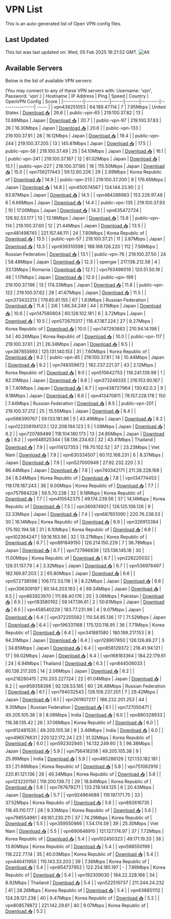 # VPN List

This is an auto-generated list of Open VPN config files.

## Last Updated

This list was last updated on: Wed, 05 Feb 2025 16:21:52 GMT.
![Alt](https://repobeats.axiom.co/api/embed/186b98318ef1479477931607c1ad7d823f12451f.svg "Repobeats analytics image")

## Available Servers

Below is the list of available VPN servers:

(You may connect to any of these VPN servers with: Username: 'vpn', Password: 'vpn'.)
| Hostname | IP Address | Ping | Speed | Country | OpenVPN Config | Score |
|----------|------------|------|-------|---------|----------------| ----- |
| vpn438251053 | 64.189.47.114 | 7 | 7.95Mbps | United States | [Download 📥](./configs/server_0_US.ovpn) | 26.6 |
| public-vpn-65 | 219.100.37.82 | 13 | 13.88Mbps | Japan | [Download 📥](./configs/server_1_JP.ovpn) | 20.7 |
| public-vpn-97 | 219.100.37.83 | 26 | 16.30Mbps | Japan | [Download 📥](./configs/server_2_JP.ovpn) | 20.6 |
| public-vpn-133 | 219.100.37.91 | 28 | 16.12Mbps | Japan | [Download 📥](./configs/server_3_JP.ovpn) | 19.4 |
| public-vpn-244 | 219.100.37.205 | 13 | 145.81Mbps | Japan | [Download 📥](./configs/server_4_JP.ovpn) | 17.5 |
| public-vpn-58 | 219.100.37.49 | 25 | 54.10Mbps | Japan | [Download 📥](./configs/server_5_JP.ovpn) | 16.1 |
| public-vpn-241 | 219.100.37.187 | 12 | 81.02Mbps | Japan | [Download 📥](./configs/server_6_JP.ovpn) | 15.1 |
| public-vpn-227 | 219.100.37.185 | 18 | 115.50Mbps | Japan | [Download 📥](./configs/server_7_JP.ovpn) | 15.0 |
| vpn756217443 | 59.12.60.226 | 29 | 2.89Mbps | Korea Republic of | [Download 📥](./configs/server_8_KR.ovpn) | 14.9 |
| public-vpn-213 | 219.100.37.200 | 9 | 176.65Mbps | Japan | [Download 📥](./configs/server_9_JP.ovpn) | 14.8 |
| vpn450574567 | 124.144.23.90 | 2 | 83.87Mbps | Japan | [Download 📥](./configs/server_10_JP.ovpn) | 14.5 |
| vpn484288983 | 153.228.97.48 | 6 | 6.66Mbps | Japan | [Download 📥](./configs/server_11_JP.ovpn) | 14.4 |
| public-vpn-135 | 219.100.37.93 | 10 | 17.00Mbps | Japan | [Download 📥](./configs/server_12_JP.ovpn) | 14.3 |
| vpn635472724 | 126.92.53.177 | 13 | 13.18Mbps | Japan | [Download 📥](./configs/server_13_JP.ovpn) | 13.8 |
| public-vpn-114 | 219.100.37.60 | 12 | 21.44Mbps | Japan | [Download 📥](./configs/server_14_JP.ovpn) | 13.5 |
| vpn481498745 | 221.157.46.111 | 24 | 7.80Mbps | Korea Republic of | [Download 📥](./configs/server_15_KR.ovpn) | 13.5 |
| public-vpn-57 | 219.100.37.21 | 11 | 3.87Mbps | Japan | [Download 📥](./configs/server_16_JP.ovpn) | 13.3 |
| vpn939310598 | 188.168.126.220 | 112 | 7.56Mbps | Russian Federation | [Download 📥](./configs/server_17_RU.ovpn) | 13.1 |
| public-vpn-76 | 219.100.37.50 | 24 | 58.48Mbps | Japan | [Download 📥](./configs/server_18_JP.ovpn) | 12.3 |
| opengw | 217.138.212.58 | 4 | 33.13Mbps | Romania | [Download 📥](./configs/server_19_RO.ovpn) | 12.1 |
| vpn763496019 | 120.51.50.19 | 48 | 1.17Mbps | Japan | [Download 📥](./configs/server_20_JP.ovpn) | 12.0 |
| public-vpn-199 | 219.100.37.196 | 13 | 174.33Mbps | Japan | [Download 📥](./configs/server_21_JP.ovpn) | 11.8 |
| public-vpn-122 | 219.100.37.62 | 28 | 41.67Mbps | Japan | [Download 📥](./configs/server_22_JP.ovpn) | 11.5 |
| vpn373432213 | 176.65.61.155 | 67 | 1.83Mbps | Russian Federation | [Download 📥](./configs/server_23_RU.ovpn) | 11.4 |
| 2i6 | 1.66.34.249 | 44 | 0.11Mbps | Japan | [Download 📥](./configs/server_24_JP.ovpn) | 10.6 |
| vpn147580804 | 60.128.102.181 | 6 | 3.72Mbps | Japan | [Download 📥](./configs/server_25_JP.ovpn) | 10.5 |
| vpn572670317 | 118.47.187.224 | 27 | 9.27Mbps | Korea Republic of | [Download 📥](./configs/server_26_KR.ovpn) | 10.0 |
| vpn747293883 | 210.94.14.198 | 34 | 40.26Mbps | Korea Republic of | [Download 📥](./configs/server_27_KR.ovpn) | 10.0 |
| public-vpn-117 | 219.100.37.61 | 21 | 26.34Mbps | Japan | [Download 📥](./configs/server_28_JP.ovpn) | 9.5 |
| vpn387855693 | 125.131.140.153 | 31 | 7.60Mbps | Korea Republic of | [Download 📥](./configs/server_29_KR.ovpn) | 9.2 |
| public-vpn-85 | 219.100.37.81 | 14 | 10.44Mbps | Japan | [Download 📥](./configs/server_30_JP.ovpn) | 9.2 |
| vpn748359672 | 182.237.221.37 | 43 | 2.12Mbps | Korea Republic of | [Download 📥](./configs/server_31_KR.ovpn) | 9.0 |
| vpn510642753 | 118.241.139.98 | 1 | 82.31Mbps | Japan | [Download 📥](./configs/server_32_JP.ovpn) | 8.8 |
| vpn373249335 | 216.153.90.167 | 9 | 7.40Mbps | Japan | [Download 📥](./configs/server_33_JP.ovpn) | 8.7 |
| vpn438727964 | 130.62.0.2 | 9 | 9.18Mbps | Japan | [Download 📥](./configs/server_34_JP.ovpn) | 8.6 |
| vpn413470811 | 78.157.228.178 | 150 | 7.44Mbps | Russian Federation | [Download 📥](./configs/server_35_RU.ovpn) | 8.5 |
| public-vpn-201 | 219.100.37.212 | 25 | 15.55Mbps | Japan | [Download 📥](./configs/server_36_JP.ovpn) | 8.4 |
| vpn586390767 | 59.133.181.86 | 5 | 43.49Mbps | Japan | [Download 📥](./configs/server_37_JP.ovpn) | 8.2 |
| vpn122208194123 | 122.208.194.123 | 5 | 1.08Mbps | Japan | [Download 📥](./configs/server_38_JP.ovpn) | 8.2 |
| vpn720789489 | 118.104.180.173 | 13 | 24.85Mbps | Japan | [Download 📥](./configs/server_39_JP.ovpn) | 8.2 |
| vpn648525344 | 58.136.234.63 | 32 | 43.41Mbps | Thailand | [Download 📥](./configs/server_40_TH.ovpn) | 7.9 |
| vpn114127353 | 118.70.102.52 | 37 | 23.23Mbps | Viet Nam | [Download 📥](./configs/server_41_VN.ovpn) | 7.9 |
| vpn630334507 | 60.112.168.231 | 6 | 8.37Mbps | Japan | [Download 📥](./configs/server_42_JP.ovpn) | 7.9 |
| vpn527000949 | 27.92.232.220 | 3 | 86.44Mbps | Japan | [Download 📥](./configs/server_43_JP.ovpn) | 7.8 |
| vpn740342171 | 211.38.228.168 | 34 | 8.24Mbps | Korea Republic of | [Download 📥](./configs/server_44_KR.ovpn) | 7.8 |
| vpn134774453 | 118.176.187.243 | 36 | 9.00Mbps | Korea Republic of | [Download 📥](./configs/server_45_KR.ovpn) | 7.7 |
| vpn757984228 | 59.5.70.238 | 32 | 9.18Mbps | Korea Republic of | [Download 📥](./configs/server_46_KR.ovpn) | 7.7 |
| vpn410542375 | 49.174.239.56 | 37 | 14.14Mbps | Korea Republic of | [Download 📥](./configs/server_47_KR.ovpn) | 7.5 |
| vpn360874921 | 126.125.106.126 | 9 | 22.33Mbps | Japan | [Download 📥](./configs/server_48_JP.ovpn) | 7.4 |
| vpn687651090 | 220.76.238.53 | 30 | 16.14Mbps | Korea Republic of | [Download 📥](./configs/server_49_KR.ovpn) | 6.9 |
| vpn326913384 | 175.192.194.58 | 31 | 6.10Mbps | Korea Republic of | [Download 📥](./configs/server_50_KR.ovpn) | 6.8 |
| vpn102364247 | 59.16.163.96 | 32 | 13.27Mbps | Korea Republic of | [Download 📥](./configs/server_51_KR.ovpn) | 6.7 |
| vpn891849150 | 126.214.150.229 | 7 | 36.78Mbps | Japan | [Download 📥](./configs/server_52_JP.ovpn) | 6.7 |
| vpn727996839 | 125.136.145.18 | 30 | 11.00Mbps | Korea Republic of | [Download 📥](./configs/server_53_KR.ovpn) | 6.7 |
| vpn228220032 | 126.51.157.79 | 4 | 3.32Mbps | Japan | [Download 📥](./configs/server_54_JP.ovpn) | 6.7 |
| vpn536976497 | 182.169.87.203 | 2 | 65.80Mbps | Japan | [Download 📥](./configs/server_55_JP.ovpn) | 6.6 |
| vpn572738596 | 106.172.53.118 | 9 | 8.22Mbps | Japan | [Download 📥](./configs/server_56_JP.ovpn) | 6.6 |
| vpn306309197 | 60.144.203.163 | 4 | 69.34Mbps | Japan | [Download 📥](./configs/server_57_JP.ovpn) | 6.5 |
| vpn863923970 | 111.88.40.176 | 20 | 3.08Mbps | Pakistan | [Download 📥](./configs/server_58_PK.ovpn) | 6.5 |
| vpn183580192 | 59.147.136.61 | 2 | 50.61Mbps | Japan | [Download 📥](./configs/server_59_JP.ovpn) | 6.5 |
| vpn458540229 | 183.77.231.96 | 4 | 9.07Mbps | Japan | [Download 📥](./configs/server_60_JP.ovpn) | 6.4 |
| vpn372255562 | 110.54.85.136 | 17 | 71.52Mbps | Japan | [Download 📥](./configs/server_61_JP.ovpn) | 6.4 |
| vpn196331168 | 175.120.118.95 | 36 | 7.71Mbps | Korea Republic of | [Download 📥](./configs/server_62_KR.ovpn) | 6.4 |
| vpn341881580 | 180.199.217.153 | 8 | 94.31Mbps | Japan | [Download 📥](./configs/server_63_JP.ovpn) | 6.4 |
| vpn128907850 | 126.126.89.27 | 3 | 34.85Mbps | Japan | [Download 📥](./configs/server_64_JP.ovpn) | 6.4 |
| vpn858129372 | 218.41.94.121 | 17 | 56.02Mbps | Japan | [Download 📥](./configs/server_65_JP.ovpn) | 6.4 |
| vpn168183364 | 184.22.179.61 | 24 | 6.94Mbps | Thailand | [Download 📥](./configs/server_66_TH.ovpn) | 6.3 |
| vpn844508033 | 60.126.217.205 | 14 | 2.06Mbps | Japan | [Download 📥](./configs/server_67_JP.ovpn) | 6.2 |
| vpn218280415 | 210.203.227.124 | 22 | 61.04Mbps | Japan | [Download 📥](./configs/server_68_JP.ovpn) | 6.2 |
| vpn959358396 | 92.126.53.165 | 60 | 26.48Mbps | Russian Federation | [Download 📥](./configs/server_69_RU.ovpn) | 6.1 |
| vpn794032543 | 126.108.237.201 | 7 | 29.42Mbps | Japan | [Download 📥](./configs/server_70_JP.ovpn) | 6.1 |
| vpn261907217 | 188.232.201.253 | 44 | 9.35Mbps | Russian Federation | [Download 📥](./configs/server_71_RU.ovpn) | 6.1 |
| vpn727050471 | 49.205.105.38 | 9 | 8.06Mbps | India | [Download 📥](./configs/server_72_IN.ovpn) | 6.0 |
| vpn880328933 | 118.38.135.42 | 26 | 37.06Mbps | Korea Republic of | [Download 📥](./configs/server_73_KR.ovpn) | 6.0 |
| vpn912481535 | 49.205.105.38 | 9 | 3.46Mbps | India | [Download 📥](./configs/server_74_IN.ovpn) | 6.0 |
| vpn496576631 | 220.122.172.24 | 23 | 31.32Mbps | Korea Republic of | [Download 📥](./configs/server_75_KR.ovpn) | 6.0 |
| vpn592302940 | 14.132.249.60 | 5 | 96.38Mbps | Japan | [Download 📥](./configs/server_76_JP.ovpn) | 5.9 |
| vpn756418208 | 49.205.105.38 | 9 | 25.99Mbps | India | [Download 📥](./configs/server_77_IN.ovpn) | 5.9 |
| vpn485288126 | 121.133.182.181 | 33 | 21.66Mbps | Korea Republic of | [Download 📥](./configs/server_78_KR.ovpn) | 5.8 |
| vpn751062916 | 220.81.121.136 | 26 | 49.34Mbps | Korea Republic of | [Download 📥](./configs/server_79_KR.ovpn) | 5.8 |
| vpn123220150 | 119.200.139.72 | 29 | 18.84Mbps | Korea Republic of | [Download 📥](./configs/server_80_KR.ovpn) | 5.8 |
| vpn787679271 | 133.218.144.125 | 6 | 20.43Mbps | Japan | [Download 📥](./configs/server_81_JP.ovpn) | 5.7 |
| vpn924964688 | 119.197.171.75 | 33 | 37.52Mbps | Korea Republic of | [Download 📥](./configs/server_82_KR.ovpn) | 5.6 |
| vpn892616735 | 118.45.110.177 | 28 | 9.33Mbps | Korea Republic of | [Download 📥](./configs/server_83_KR.ovpn) | 5.6 |
| vpn798554961 | 49.161.230.211 | 37 | 74.29Mbps | Korea Republic of | [Download 📥](./configs/server_84_KR.ovpn) | 5.5 |
| vpn359550866 | 1.54.174.59 | 39 | 25.30Mbps | Viet Nam | [Download 📥](./configs/server_85_VN.ovpn) | 5.5 |
| vpn690648910 | 121.127.174.97 | 37 | 7.72Mbps | Korea Republic of | [Download 📥](./configs/server_86_KR.ovpn) | 5.4 |
| vpn102450323 | 49.171.19.20 | 38 | 13.80Mbps | Korea Republic of | [Download 📥](./configs/server_87_KR.ovpn) | 5.4 |
| vpn588550199 | 118.222.77.14 | 35 | 40.03Mbps | Korea Republic of | [Download 📥](./configs/server_88_KR.ovpn) | 5.4 |
| vpn446411950 | 115.143.33.203 | 39 | 7.36Mbps | Korea Republic of | [Download 📥](./configs/server_89_KR.ovpn) | 5.4 |
| vpn954737952 | 122.254.185.197 | - | 7.86Mbps | Korea Republic of | [Download 📥](./configs/server_90_KR.ovpn) | 5.4 |
| vpn192309030 | 184.22.228.166 | 34 | 8.92Mbps | Thailand | [Download 📥](./configs/server_91_TH.ovpn) | 5.4 |
| vpn522510737 | 211.244.24.232 | 41 | 28.26Mbps | Korea Republic of | [Download 📥](./configs/server_92_KR.ovpn) | 5.4 |
| vpn638851112 | 124.28.121.238 | 40 | 9.47Mbps | Korea Republic of | [Download 📥](./configs/server_93_KR.ovpn) | 5.2 |
| vpn808578872 | 221.142.29.61 | 40 | 9.07Mbps | Korea Republic of | [Download 📥](./configs/server_94_KR.ovpn) | 5.2 |
